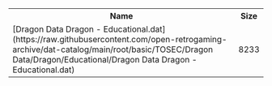 <table>
<tr><th>Name</th><th>Size</th></tr>
<tr><td>[Dragon Data Dragon - Educational.dat](https://raw.githubusercontent.com/open-retrogaming-archive/dat-catalog/main/root/basic/TOSEC/Dragon Data/Dragon/Educational/Dragon Data Dragon - Educational.dat)</td><td>8233</td></tr>
</table>
